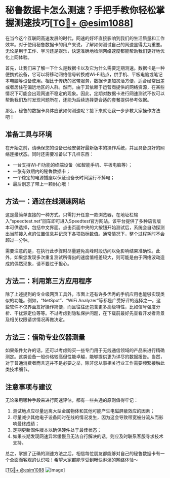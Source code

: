 # 秘鲁数据卡怎么测速？手把手教你轻松掌握测速技巧[[TG💪+ @esim1088](https://t.me/s/esim1088)]

在当今这个互联网高速发展的时代，网速的好坏直接影响到我们的生活质量和工作效率。对于使用秘鲁数据卡的用户来说，了解如何测试自己的网速显得尤为重要。无论是用于工作、学习还是娱乐，快速准确地检测网络速度都能帮助我们更好地优化上网体验。

首先，让我们来了解一下什么是数据卡以及它为什么需要定期测速。数据卡是一种便携式设备，它可以将移动网络信号转换成Wi-Fi热点，供手机、平板电脑或笔记本电脑等设备使用。相比于传统的宽带服务，数据卡更加灵活方便，适合经常出差或者居住在偏远地区的人群。然而，由于其依赖于运营商提供的网络资源，在某些情况下可能会出现网速不稳定的现象。因此，定期对数据卡进行网速测试不仅可以帮助我们及时发现问题所在，还能为后续选择更合适的套餐提供参考依据。

那么，秘鲁的数据卡具体应该如何测速呢？接下来就让我一步步教大家操作方法吧！

## 准备工具与环境

在开始之前，请确保您的设备已经安装好最新版本的操作系统，并且具备良好的网络连接状态。同时还需要准备以下几样东西：
- 一台支持Wi-Fi功能的终端设备（如智能手机、平板电脑等）；
- 一张有效期内的秘鲁数据卡；
- 一个稳定的电源插座以保证设备长时间运行不掉电；
- 最后别忘了带上一颗耐心哦！

## 方法一：通过在线测速网站

这是最简单直接的一种方式。只需打开任意一款浏览器，在地址栏输入“speedtest.net”回车即可进入Speedtest官方网站。该平台提供了多种语言版本可供选择，包括中文界面。点击页面中央的大按钮开始测试后，系统会自动探测出当前接入点的位置信息并记录下各项指标数值。通常情况下，整个过程耗时不会超过一分钟。

需要注意的是，在执行此步骤时尽量避免高峰时段访问以免影响结果准确性。此外，如果您发现多次重复测试所得出的速度值相差较大，则可能是由于网络波动造成的偶然现象，请不要过于担心。

## 方法二：利用第三方应用程序

除了上述提到的专业级网页工具外，市面上还有许多优秀的手机应用也能够实现类似的功能。例如，“NetSpot”、“WiFi Analyzer”等都是广受好评的选择之一。这些软件不仅界面友好操作简便，而且往往还包含更多高级特性，比如信号强度分析、干扰源定位等等。不过考虑到隐私保护问题，在下载前最好先查看开发者背景及相关权限请求情况再做决定。

## 方法三：借助专业仪器测量

如果条件允许的话，还可以考虑购买一些专门用于无线通信领域的产品来进行精确测定。这类设备一般价格较高但性能卓越，能够提供更为详尽的数据报告。当然，对于普通消费者而言这并不是必要之举，除非您从事相关行业工作需要频繁接触此类技术细节。

## 注意事项与建议

无论采用哪种手段来进行网速评估，都有一些共通的原则值得牢记：

1. 测试地点应尽量远离大型金属物体和其他可能产生电磁屏蔽效应的因素；
2. 尽量减少其他电子设备同时在线的情况发生，因为这会导致带宽被分流从而影响最终成绩；
3. 定期更新固件版本以确保硬件处于最佳状态；
4. 如果长期发现网速异常缓慢且无法自行解决的话，则应及时联系客服寻求技术支持。

总之，掌握了正确的测速方法之后，相信每位朋友都能够对自己的秘鲁数据卡有一个全面而客观的认识啦！希望大家都能享受到畅快淋漓的网络体验～

[[TG💪+ @esim1088](https://t.me/s/esim1088) ![Image](https://i.postimg.cc/4NQfJmqS/Snipaste-2025-05-13-00-14-12.png)]